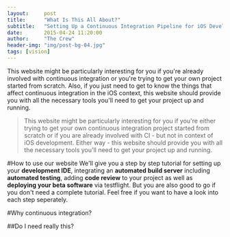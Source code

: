 ```yaml
---
layout:     post
title:      "What Is This All About?"
subtitle:   "Setting Up a Continuous Integration Pipeline for iOS Development"
date:       2015-04-24 11:20:00
author:     "The Crew"
header-img: "img/post-bg-04.jpg"
tags: [vision]
---
```


This website might be particularly interesting for you if you're already involved with continuous integration or you're trying to get your own project started from scratch. Also, if you just need to get to know the things that affect continuous integration in the iOS context, this website should provide you with all the necessary tools you'll need to get your project up and running.

>This website might be particularly interesting for you if you're either trying to get your own continuous integration project started from scratch or if you are already involved with CI - but not in context of iOS development. Either way - this website should provide you with all the necessary tools you'll need to get your project up and running.

#How to use our website
We'll give you a step by step tutorial for setting up your **development IDE**, integrating an **automated build server** including **automated testing**, adding **code review** to your project as well as **deploying your beta software** via testflight. But you are also good to go if you don't need a complete tutorial. Feel free if you want to have a look into each step seperately.

#Why continuous integration?

##Do I need really this?





